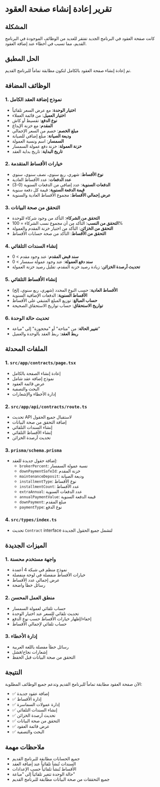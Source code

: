 # تقرير إعادة إنشاء صفحة العقود

## المشكلة
كانت صفحة العقود في البرنامج الجديد تفتقر للعديد من الوظائف الموجودة في البرنامج القديم، مما تسبب في أخطاء عند إضافة العقود.

## الحل المطبق
تم إعادة إنشاء صفحة العقود بالكامل لتكون مطابقة تماماً للبرنامج القديم.

## الوظائف المضافة

### 1. نموذج إضافة العقد الكامل
- **اختيار الوحدة**: مع عرض السعر تلقائياً
- **اختيار العميل**: من قائمة العملاء
- **نوع الدفع**: تقسيط أو كاش
- **المقدم**: مع خزنة الإيداع
- **مبلغ الخصم**: خصم من السعر الإجمالي
- **وديعة الصيانة**: مبلغ إضافي للصيانة
- **السمسار**: اسم ونسبة العمولة
- **خزنة العمولة**: خزنة دفع عمولة السمسار
- **تاريخ البداية**: تاريخ بداية العقد

### 2. خيارات الأقساط المتقدمة
- **نوع الأقساط**: شهري، ربع سنوي، نصف سنوي، سنوي
- **عدد الدفعات**: عدد الأقساط العادية
- **الدفعات السنوية**: عدد إضافي من الدفعات السنوية (0-3)
- **قيمة الدفعة السنوية**: قيمة كل دفعة سنوية
- **عرض إجمالي الأقساط**: مجموع الأقساط العادية والسنوية

### 3. التحقق من صحة البيانات
- **التحقق من الشركاء**: التأكد من وجود شركاء للوحدة
- **التحقق من النسب**: التأكد من أن مجموع نسب الشركاء = 100%
- **التحقق من الخزائن**: التأكد من اختيار خزنة المقدم والعمولة
- **التحقق من الأقساط**: التأكد من صحة حسابات الأقساط

### 4. إنشاء السندات التلقائي
- **سند قبض المقدم**: عند وجود مقدم > 0
- **سند دفع العمولة**: عند وجود عمولة سمسار > 0
- **تحديث أرصدة الخزائن**: زيادة رصيد خزنة المقدم، تقليل رصيد خزنة العمولة

### 5. إنشاء الأقساط التلقائي
- **الأقساط العادية**: حسب النوع المحدد (شهري، ربع سنوي، إلخ)
- **الأقساط السنوية**: الدفعات الإضافية السنوية
- **حساب المبالغ**: توزيع المبلغ المتبقي على الأقساط
- **تواريخ الاستحقاق**: حساب تواريخ الاستحقاق الصحيحة

### 6. تحديث حالة الوحدة
- **تغيير الحالة**: من "متاحة" أو "محجوزة" إلى "مباعة"
- **ربط العقد**: ربط العقد بالوحدة والعميل

## الملفات المحدثة

### 1. `src/app/contracts/page.tsx`
- إعادة إنشاء الصفحة بالكامل
- نموذج إضافة عقد شامل
- عرض قائمة العقود
- البحث والتصفية
- إدارة الأخطاء والإشعارات

### 2. `src/app/api/contracts/route.ts`
- تحديث API لاستقبال جميع الحقول
- إضافة التحقق من صحة البيانات
- إنشاء السندات التلقائي
- إنشاء الأقساط التلقائي
- تحديث أرصدة الخزائن

### 3. `prisma/schema.prisma`
- إضافة حقول جديدة للعقد:
  - `brokerPercent`: نسبة عمولة السمسار
  - `downPaymentSafeId`: خزنة المقدم
  - `maintenanceDeposit`: وديعة الصيانة
  - `installmentType`: نوع الأقساط
  - `installmentCount`: عدد الأقساط
  - `extraAnnual`: عدد الدفعات السنوية
  - `annualPaymentValue`: قيمة الدفعة السنوية
  - `downPayment`: مبلغ المقدم
  - `paymentType`: نوع الدفع

### 4. `src/types/index.ts`
- تحديث `Contract` interface لتشمل جميع الحقول الجديدة

## الميزات الجديدة

### 1. واجهة مستخدم محسنة
- نموذج منظم في شبكة 4 أعمدة
- خيارات الأقساط منفصلة في لوحة منفصلة
- عرض إجمالي عدد الأقساط
- رسائل خطأ واضحة

### 2. منطق العمل المحسن
- حساب تلقائي لعمولة السمسار
- تحديث تلقائي للسعر عند اختيار الوحدة
- إخفاء/إظهار خيارات الأقساط حسب نوع الدفع
- حساب تلقائي لإجمالي الأقساط

### 3. إدارة الأخطاء
- رسائل خطأ مفصلة باللغة العربية
- إشعارات نجاح/فشل
- التحقق من صحة البيانات قبل الحفظ

## النتيجة
الآن صفحة العقود مطابقة تماماً للبرنامج القديم وتدعم جميع الوظائف المطلوبة:
- ✅ إضافة عقود جديدة
- ✅ إدارة الأقساط
- ✅ إدارة عمولات السماسرة
- ✅ إنشاء السندات التلقائي
- ✅ تحديث أرصدة الخزائن
- ✅ التحقق من صحة البيانات
- ✅ عرض قائمة العقود
- ✅ البحث والتصفية

## ملاحظات مهمة
- جميع الحسابات مطابقة للبرنامج القديم
- السندات تُنشأ تلقائياً عند إضافة العقد
- الأقساط تُنشأ تلقائياً حسب الإعدادات
- حالة الوحدة تتغير تلقائياً إلى "مباعة"
- جميع التحققات من صحة البيانات مطابقة للبرنامج القديم